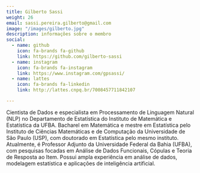 ```yaml
---
title: Gilberto Sassi
weight: 26
email: sassi.pereira.gilberto@gmail.com
image: "/images/gilberto.jpg"
description: informações sobre o membro
social:
  - name: github
    icon: fa-brands fa-github
    link: https://github.com/gilberto-sassi
  - name: instagram
    icon: fa-brands fa-instagram
    link: https://www.instagram.com/gpsassi/
  - name: lattes
    icon: fa-brands fa-linkedin
    link: http://lattes.cnpq.br/7008457711842107

--- 
```


Cientista de Dados e especialista em Processamento de Linguagem Natural (NLP) no Departamento de Estatística do Instituto de Matemática e Estatística da UFBA. Bacharel em Matemática e mestre em Estatística pelo Instituto de Ciências Matemáticas e de Computação da Universidade de São Paulo (USP), com doutorado em Estatística pelo mesmo instituto. Atualmente, é Professor Adjunto da Universidade Federal da Bahia (UFBA), com pesquisas focadas em Análise de Dados Funcionais, Cópulas e Teoria de Resposta ao Item. Possui ampla experiência em análise de dados, modelagem estatística e aplicações de inteligência artificial.